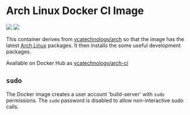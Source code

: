 # Arch Linux Docker CI Image

[![](https://images.microbadger.com/badges/image/vcatechnology/arch-ci.svg)](http://microbadger.com/images/vcatechnology/arch-ci "Get your own image badge on microbadger.com") 
[![](https://images.microbadger.com/badges/version/vcatechnology/arch-ci.svg)](http://microbadger.com/images/vcatechnology/arch-ci "Get your own version badge on microbadger.com")

This container derives from
[vcatechnology/arch](https://hub.docker.com/r/vcatechnology/arch) so that the
image has the latest [Arch Linux](https://www.archlinux.org/) packages. It then
installs the some useful development packages.

Available on Docker Hub as [vcatechnology/arch-ci](https://hub.docker.com/r/vcatechnology/arch-ci/)

## `sudo`

The Docker image creates a user account 'build-server' with `sudo` permissions. The `sudo` password
is disabled to allow non-interactive sudo calls.
